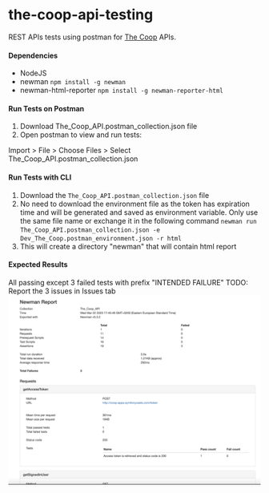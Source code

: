# the-coop-api-testing
REST APIs tests using postman for [The Coop](http://coop.apps.symfonycasts.com/api) APIs.


#### Dependencies
- NodeJS
- newman `npm install -g newman`
- newman-html-reporter `npm install -g newman-reporter-html`


#### Run Tests on Postman
1. Download The_Coop_API.postman_collection.json file
2. Open postman to view and run tests:

Import > File > Choose Files > Select The_Coop_API.postman_collection.json

#### Run Tests with CLI
1. Download the `The_Coop_API.postman_collection.json` file 
2. No need to download the environment file as the token has expiration time and will be generated and saved as environment variable. Only use the same file name or exchange it in the following command
`newman run The_Coop_API.postman_collection.json -e Dev_The_Coop.postman_environment.json -r html`
3. This will create a directory "newman" that will contain html report 

#### Expected Results 
All passing except 3 failed tests with prefix "INTENDED FAILURE"
TODO: Report the 3 issues in Issues tab
![alt text](https://github.com/RadwaSaleh/the-coop-api-testing/blob/main/newman/newman%20report%20example.png)
